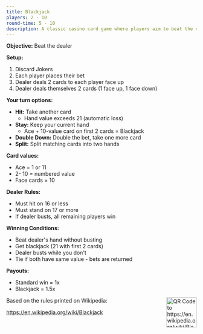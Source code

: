 ```yaml
---
title: Blackjack
players: 2 - 10
round-time: 5 - 10
description: A classic casino card game where players aim to beat the dealer by getting a hand value of 21 or as close as possible without going over.
---
```


**Objective:** Beat the dealer

**Setup:**

1. Discard Jokers
2. Each player places their bet
3. Dealer deals 2 cards to each player face up
4. Dealer deals themselves 2 cards (1 face up, 1 face down)

**Your turn options:**

- **Hit:** Take another card
  - Hand value exceeds 21 (automatic loss) 
- **Stay:** Keep your current hand
  - Ace + 10-value card on first 2 cards = Blackjack
- **Double Down:** Double the bet, take one more card
- **Split:** Split matching cards into two hands

**Card values:**

- Ace = 1 or 11
- 2- 10 = numbered value
- Face cards = 10

**Dealer Rules:**

- Must hit on 16 or less
- Must stand on 17 or more
- If dealer busts, all remaining players win

**Winning Conditions:**

- Beat dealer's hand without busting
- Get blackjack (21 with first 2 cards)
- Dealer busts while you don't
- Tie if both have same value - bets are returned

**Payouts:**

- Standard win = 1x
- Blackjack = 1.5x

<!--split-->

<img alt="QR Code to https://en.wikipedia.org/wiki/Blackjack" src="/api/qrcodes/aHR0cHM6Ly9lbi53aWtpcGVkaWEub3JnL3dpa2kvQmxhY2tqYWNr" style="width: 5rem; float: right; margin: 0 0 1rem 1rem;">

Based on the rules printed on Wikipedia:

https://en.wikipedia.org/wiki/Blackjack